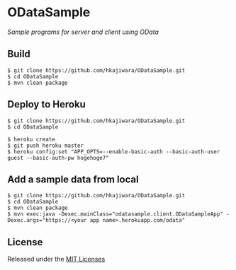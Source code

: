 # ODataSample

_Sample programs for server and client using OData_

## Build

```
$ git clone https://github.com/hkajiwara/ODataSample.git
$ cd ODataSample
$ mvn clean package
```

## Deploy to Heroku

```
$ git clone https://github.com/hkajiwara/ODataSample.git
$ cd ODataSample

$ heroku create
$ git push heroku master
$ heroku config:set "APP_OPTS=--enable-basic-auth --basic-auth-user guest --basic-auth-pw hogehoge7"
```

## Add a sample data from local
```
$ git clone https://github.com/hkajiwara/ODataSample.git
$ cd ODataSample
$ mvn clean package
$ mvn exec:java -Dexec.mainClass="odatasample.client.ODataSampleApp" -Dexec.args="https://<your app name>.herokuapp.com/odata"
```

## License

Released under the [MIT Licenses](http://opensource.org/licenses/MIT)
